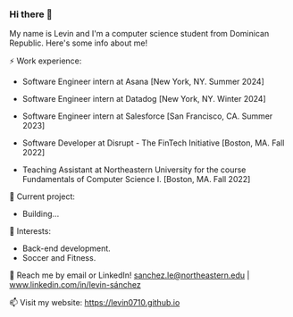 ### Hi there 👋

My name is Levin and I'm a computer science student from Dominican Republic. Here's some info about me!

⚡ Work experience: <br> 

- Software Engineer intern at Asana [New York, NY. Summer 2024]

- Software Engineer intern at Datadog [New York, NY. Winter 2024]

- Software Engineer intern at Salesforce [San Francisco, CA. Summer 2023]

- Software Developer at Disrupt - The FinTech Initiative [Boston, MA. Fall 2022]

- Teaching Assistant at Northeastern University for the course Fundamentals of Computer Science I. [Boston, MA. Fall 2022]


🔭 Current project:

- Building...


🌱 Interests:

- Back-end development.
- Soccer and Fitness.

💬 Reach me by email or LinkedIn! sanchez.le@northeastern.edu | www.linkedin.com/in/levin-sánchez

📫 Visit my website: https://levin0710.github.io
